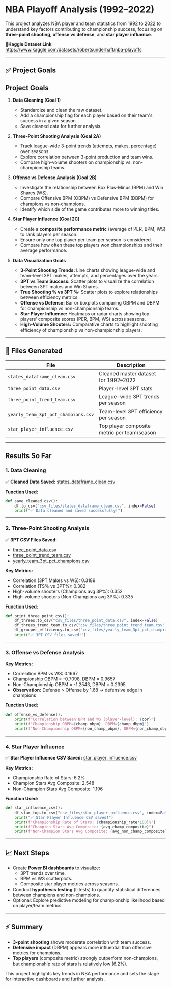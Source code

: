 # NBA Playoff Analysis (1992–2022)

This project analyzes NBA player and team statistics from 1992 to 2022 to understand key factors contributing to championship success, focusing on **three-point shooting**, **offense vs defense**, and **star player influence**.

🔗**Kaggle Dataset Link**: https://www.kaggle.com/datasets/robertsunderhaft/nba-playoffs

---

## ✅ Project Goals

## Project Goals

1. **Data Cleaning (Goal 1)**
   - Standardize and clean the raw dataset.
   - Add a championship flag for each player based on their team's success in a given season.
   - Save cleaned data for further analysis.

2. **Three-Point Shooting Analysis (Goal 2A)**
   - Track league-wide 3-point trends (attempts, makes, percentage) over seasons.
   - Explore correlation between 3-point production and team wins.
   - Compare high-volume shooters on championship vs. non-championship teams.

3. **Offense vs Defense Analysis (Goal 2B)**
   - Investigate the relationship between Box Plus-Minus (BPM) and Win Shares (WS).
   - Compare Offensive BPM (OBPM) vs Defensive BPM (DBPM) for champions vs non-champions.
   - Identify which side of the game contributes more to winning titles.

4. **Star Player Influence (Goal 2C)**
   - Create a **composite performance metric** (average of PER, BPM, WS) to rank players per season.
   - Ensure only one top player per team per season is considered.
   - Compare how often these top players won championships and their average performance.

5. **Data Visualization Goals**
   - **3-Point Shooting Trends:** Line charts showing league-wide and team-level 3PT makes, attempts, and percentages over the years.
   - **3PT vs Team Success:** Scatter plots to visualize the correlation between 3PT makes and Win Shares.
   - **True Shooting % vs 3PT %:** Scatter plots to explore relationships between efficiency metrics.
   - **Offense vs Defense:** Bar or boxplots comparing OBPM and DBPM for championship vs non-championship teams.
   - **Star Player Influence:** Heatmaps or radar charts showing top players’ composite scores (PER, BPM, WS) across seasons.
   - **High-Volume Shooters:** Comparative charts to highlight shooting efficiency of championship vs non-championship players.

---

## 📂 Files Generated

| File | Description |
|------|-------------|
| `states_dataframe_clean.csv` | Cleaned master dataset for 1992–2022 |
| `three_point_data.csv` | Player-level 3PT stats |
| `three_point_trend_team.csv` | League-wide 3PT trends per season |
| `yearly_team_3pt_pct_champions.csv` | Team-level 3PT efficiency per season |
| `star_player_influence.csv` | Top player composite metric per team/season |

---
## Results So Far

### 1. Data Cleaning
✅ **Cleaned Data Saved:** [states_dataframe_clean.csv](https://github.com/HansChristopher-Tech/NBA-Playoffs-Data-Analysis-1992---2022-/tree/master/csv_files/states_dataframe_clean.csv)

**Function Used:**
```python
def save_cleaned_csv():
    df.to_csv("csv_files/states_dataframe_clean.csv", index=False)
    print("✅ Data cleaned and saved successfully!")
````

---

### 2. Three-Point Shooting Analysis

✅ **3PT CSV Files Saved:**

* [three\_point\_data.csv](https://github.com/HansChristopher-Tech/NBA-Playoffs-Data-Analysis-1992---2022-/tree/master/csv_files/three_point_data.csv)
* [three\_point\_trend\_team.csv](https://github.com/HansChristopher-Tech/NBA-Playoffs-Data-Analysis-1992---2022-/tree/master/csv_files/three_point_trend_team.csv)
* [yearly\_team\_3pt\_pct\_champions.csv](https://github.com/HansChristopher-Tech/NBA-Playoffs-Data-Analysis-1992---2022-/tree/master/csv_files/yearly_team_3pt_pct_champions.csv)

**Key Metrics:**

* Correlation (3PT Makes vs WS): 0.3189
* Correlation (TS% vs 3PT%): 0.382
* High-volume shooters (Champions avg 3P%): 0.352
* High-volume shooters (Non-Champions avg 3P%): 0.335

**Function Used:**

```python
def print_three_point_csv():
    df_threes.to_csv("csv_files/three_point_data.csv", index=False)
    df_threes_trend_team.to_csv("csv_files/three_point_trend_team.csv", index=False)
    df_grouper_efficiency.to_csv("csv_files/yearly_team_3pt_pct_champions.csv", index=False)
    print("✅ 3PT CSV files saved!")
```

---

### 3. Offense vs Defense Analysis

**Key Metrics:**

* Correlation BPM vs WS: 0.1667
* Championship OBPM = -0.7098, DBPM = 0.9657
* Non-Championship OBPM = -1.2543, DBPM = 0.2395
* **Observation:** Defense > Offense by 1.68 → defensive edge in champions

**Function Used:**

```python
def offense_vs_defense():
    print(f"Correlation between BPM and WS (player-level): {cor}")
    print(f"Championship OBPM={champ_obpm}, DBPM={champ_dbpm}")
    print(f"Non-Championship OBPM={non_champ_obpm}, DBPM={non_champ_dbpm}")
```

---

### 4. Star Player Influence

✅ **Star Player Influence CSV Saved:** [star\_player\_influence.csv](https://github.com/HansChristopher-Tech/NBA-Playoffs-Data-Analysis-1992---2022-/tree/master/csv_files/star_player_influence.csv)

**Key Metrics:**

* Championship Rate of Stars: 6.2%
* Champion Stars Avg Composite: 2.548
* Non-Champion Stars Avg Composite: 1.196

**Function Used:**

```python
def star_influence_csv():
    df_star_top.to_csv("csv_files/star_player_influence.csv", index=False)
    print("✅ Star Player Influence CSV saved!")
    print(f"Championship Rate of Stars: {championship_rate*100}%")
    print(f"Champion Stars Avg Composite: {avg_champ_composite}")
    print(f"Non-Champion Stars Avg Composite: {avg_non_champ_composite}")
```
---
## 📈 Next Steps

- Create **Power BI dashboards** to visualize:
  - 3PT trends over time.
  - BPM vs WS scatterplots.
  - Composite star player metrics across seasons.
- Conduct **hypothesis testing** (t-tests) to quantify statistical differences between champions and non-champions.
- Optional: Explore predictive modeling for championship likelihood based on player/team metrics.

---

## ⚡ Summary

- **3-point shooting** shows moderate correlation with team success.  
- **Defensive impact** (DBPM) appears more influential than offensive metrics for champions.  
- **Top players** (composite metric) strongly outperform non-champions, but championship rate of stars is relatively low (6.2%).  

This project highlights key trends in NBA performance and sets the stage for interactive dashboards and further analysis.
